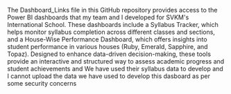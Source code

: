 The Dashboard_Links file in this GitHub repository provides access to the Power BI dashboards that my team and I developed for SVKM's International School. These dashboards include a Syllabus Tracker, which helps monitor syllabus completion across different classes and sections, and a House-Wise Performance Dashboard, which offers insights into student performance in various houses (Ruby, Emerald, Sapphire, and Topaz). Designed to enhance data-driven decision-making, these tools provide an interactive and structured way to assess academic progress and student achievements and We have used their syllabus data to develop and I cannot upload the data we have used to develop this dasboard as per some security concerns
